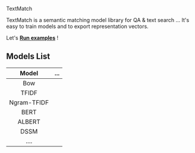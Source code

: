 
TextMatch

TextMatch is a semantic matching model library for QA & text search ...  It's easy to train models and to export representation vectors.

Let's [**Run examples**](./examples/text_search.py) !

## Models List

|                 Model                  | ...                                                                                                                                                           |
| :------------------------------------: | :-------------------------------------------------------------------------------------------------------------------------------------------------------------- |
|  Bow  |  |
| TFIDF |  |
| Ngram-TFIDF     |  |
| BERT    |  |
| ALBERT  |  |
| DSSM    |  |
| ....    |  |


